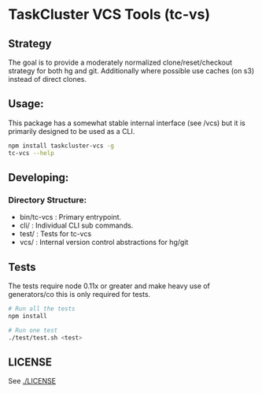 # TaskCluster VCS Tools (tc-vs)

## Strategy

The goal is to provide a moderately normalized clone/reset/checkout strategy for
both hg and git. Additionally where possible use caches (on s3) instead
of direct clones.

## Usage:

This package has a somewhat stable internal interface (see /vcs) but it
is primarily designed to be used as a CLI.

```sh
npm install taskcluster-vcs -g
tc-vcs --help
```

## Developing:

### Directory Structure:

  - bin/tc-vcs : Primary entrypoint.
  - cli/       : Individual CLI sub commands.
  - test/      : Tests for tc-vcs
  - vcs/       : Internal version control abstractions for hg/git

## Tests

The tests require node 0.11x or greater and make heavy use of
generators/co this is only required for tests.

```sh
# Run all the tests
npm install

# Run one test
./test/test.sh <test>
```

## LICENSE

See [./LICENSE](LICENSE)
